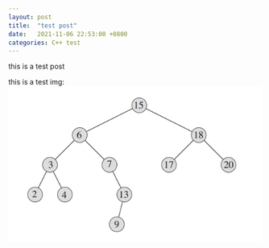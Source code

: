 ```yaml
---
layout: post
title:  "test post"
date:   2021-11-06 22:53:00 +0800
categories: C++ test
---
```


this is a test post

this is a test img:
![image-20201203142624411](/assets/二叉搜索树.assets/image-20201203142624411.png)
